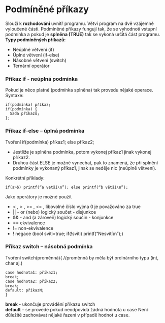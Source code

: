 # Podmíněné příkazy

Slouží k **rozhodování** uvnitř programu. Větví program na dvě vzájemně vyloučené části.
Podmíněné příkazy fungují tak, že se vyhodnotí vstupní podmínka a pokud je **splněna (TRUE)** tak se vykoná určitá část programu.
**Typy podmíněných příkazů:**
-	Neúplné větvení (if)
-	Úplné větvení (if-else)
-	Násobné větvení (switch)
-	Ternární operátor

### Příkaz if - neúplná podmínka
Pokud je něco platné (podmínka splněna) tak provedu nějaké operace.
Syntaxe:

    if(podmínka) příkaz;
    if(podmínka) {
      Sada příkazů;
    };

### Příkaz if-else – úplná podmínka
Tvoření
if(podmínka) příkaz1; else příkaz2;
-	Jestliže je splněna podmínka, potom vykonej příkaz1 jinak vykonej příkaz2.
-	Druhou část ELSE je možné vynechat, pak to znamená, že při splnění podmínky je vykonaný příkaz1, jinak se neděje nic (neúplně větvení).

Konkrétní příklady:

    if(a>b) printf(“a vetší\n”); else printf(“b větší\n”);
Jako operátory je možné použít
-	< , > , >= , <= , libovolné číslo vyjma 0 je považováno za true
-	|| - or (nebo) logický součet - disjunkce
-	&& - and (a zároveň) logický součin - konjunkce
-	== ekvivalence
-	!= non-ekvivalence
-	! negace (bool sviti=true; if(!sviti) printf(“Nesvítí\n”);)


### Příkaz switch – násobná podmínka
Tvoření
switch(proměnná){ //proměnná by měla být ordinárního typu (int, char aj.)

    case hodnota1: příkaz1;
    break;
    case hodnota2: příkaz2;
    break;  
    default: příkazN;
    }

**break** - ukončuje provádění příkazu switch<br>
**default** – se provede pokud neodpovídá žádná hodnota u case
Není důležité zachovávat nějaké řazení v případě hodnot u case.
